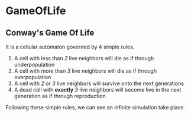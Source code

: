 # GameOfLife
Conway's Game Of Life
---
It is a cellular automaton governed by 4 simple rules.  

1. A cell with less than *2* live neighbors will die as if through underpopulation
2. A cell with more than *3* live neighbors will die as if through overpopulation
3. A cell with *2* or *3* live neighbors will survive onto the next generations
4. A dead cell with **exactly** *3* live neighbors will become live in the next generation as if through reproduction

Following these simple rules, we can see an infinite simulation take place.
